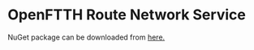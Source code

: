 # OpenFTTH Route Network Service

NuGet package can be downloaded from [here.](https://www.nuget.org/packages/OpenFTTH.RouteNetwork.Business/2.1.1)
